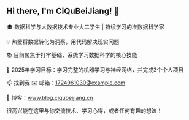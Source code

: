 ## Hi there, I'm CiQuBeiJiang! 👋
🎓 数据科学与大数据技术专业大二学生 | 持续学习的准数据科学家

💡 热爱将数据转化为洞察，用代码解决现实问题

📚 目前聚焦于打牢基础，系统学习数据科学的核心技能

🔭 2025年学习目标：学习完整的机器学习与神经网络，并完成3个个人项目

📫 找到我
✉️ 邮箱：1724961030@example.com

📝 博客：www.blog.ciqubeijiang.cn

很高兴能在这里与你交流技术、学习心得，或者任何有趣的想法！
